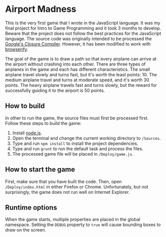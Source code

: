 # Airport Madness

This is the very first game that I wrote in the JavaScript language.
It was my final project for Intro to Game Programming and it took 3 months to develop.
Beware that the project does not follow the best practices for the JavaScript language.
The source code was originally intended to be processed the [Google's Closure Compiler](https://developers.google.com/closure/).
However, it has been modified to work with [browserify](http://browserify.org/).

The goal of the game is to draw a path so that every airplane can arrive at the airport without crashing into each other.
There are three types of airplanes in the game and each has different characteristics.
The small airplane travel slowly and turns fast, but it's worth the least points: 10.
The medium airplane travel and turns at moderate speed, and it's worth 30 points.
The heavy airplane travels fast and turns slowly, but the reward for successfully guiding it to the airport is 50 points.

## How to build

In other to run the game, the source files must first be processed first. Follow these steps to build the game:

1. Install [node.js](http://nodejs.org/).
2. Open the terminal and change the current working directory to `/Sources`.
3. Type and run `npm install` to install the project dependencies.
4. Type and run `grunt` to run the default task and process the files.
5. The processed game file will be placed in `/Deploy/game.js`.

## How to start the game

First, make sure that you have built the code. Then, open `/Deploy/index.html` in either Firefox or Chrome.
Unfortunately, but not surprisingly, the game does not run well on Internet Explorer.

## Runtime options

When the game starts, multiple properties are placed in the global namespace.
Setting the `DEBUG` property to `true` will cause bounding boxes to draw on the screen.
